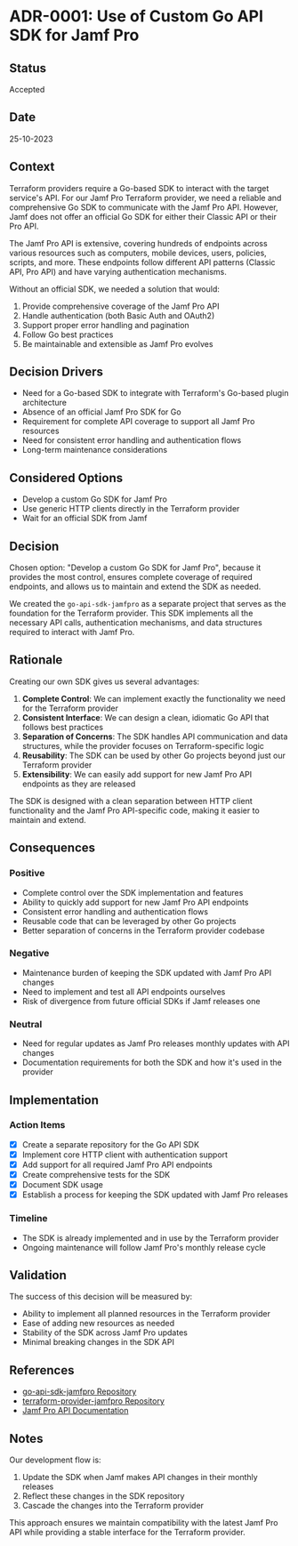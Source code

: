 # ADR-0001: Use of Custom Go API SDK for Jamf Pro

## Status

Accepted

## Date

25-10-2023

## Context

Terraform providers require a Go-based SDK to interact with the target service's API. For our Jamf Pro Terraform provider, we need a reliable and comprehensive Go SDK to communicate with the Jamf Pro API. However, Jamf does not offer an official Go SDK for either their Classic API or their Pro API.

The Jamf Pro API is extensive, covering hundreds of endpoints across various resources such as computers, mobile devices, users, policies, scripts, and more. These endpoints follow different API patterns (Classic API, Pro API) and have varying authentication mechanisms.

Without an official SDK, we needed a solution that would:

1. Provide comprehensive coverage of the Jamf Pro API
2. Handle authentication (both Basic Auth and OAuth2)
3. Support proper error handling and pagination
4. Follow Go best practices
5. Be maintainable and extensible as Jamf Pro evolves

## Decision Drivers

* Need for a Go-based SDK to integrate with Terraform's Go-based plugin architecture
* Absence of an official Jamf Pro SDK for Go
* Requirement for complete API coverage to support all Jamf Pro resources
* Need for consistent error handling and authentication flows
* Long-term maintenance considerations

## Considered Options

* Develop a custom Go SDK for Jamf Pro
* Use generic HTTP clients directly in the Terraform provider
* Wait for an official SDK from Jamf

## Decision

Chosen option: "Develop a custom Go SDK for Jamf Pro", because it provides the most control, ensures complete coverage of required endpoints, and allows us to maintain and extend the SDK as needed.

We created the `go-api-sdk-jamfpro` as a separate project that serves as the foundation for the Terraform provider. This SDK implements all the necessary API calls, authentication mechanisms, and data structures required to interact with Jamf Pro.

## Rationale

Creating our own SDK gives us several advantages:

1. **Complete Control**: We can implement exactly the functionality we need for the Terraform provider
2. **Consistent Interface**: We can design a clean, idiomatic Go API that follows best practices
3. **Separation of Concerns**: The SDK handles API communication and data structures, while the provider focuses on Terraform-specific logic
4. **Reusability**: The SDK can be used by other Go projects beyond just our Terraform provider
5. **Extensibility**: We can easily add support for new Jamf Pro API endpoints as they are released

The SDK is designed with a clean separation between HTTP client functionality and the Jamf Pro API-specific code, making it easier to maintain and extend.

## Consequences

### Positive

* Complete control over the SDK implementation and features
* Ability to quickly add support for new Jamf Pro API endpoints
* Consistent error handling and authentication flows
* Reusable code that can be leveraged by other Go projects
* Better separation of concerns in the Terraform provider codebase

### Negative

* Maintenance burden of keeping the SDK updated with Jamf Pro API changes
* Need to implement and test all API endpoints ourselves
* Risk of divergence from future official SDKs if Jamf releases one

### Neutral

* Need for regular updates as Jamf Pro releases monthly updates with API changes
* Documentation requirements for both the SDK and how it's used in the provider

## Implementation

### Action Items

* [x] Create a separate repository for the Go API SDK
* [x] Implement core HTTP client with authentication support
* [x] Add support for all required Jamf Pro API endpoints
* [x] Create comprehensive tests for the SDK
* [x] Document SDK usage
* [x] Establish a process for keeping the SDK updated with Jamf Pro releases

### Timeline

* The SDK is already implemented and in use by the Terraform provider
* Ongoing maintenance will follow Jamf Pro's monthly release cycle

## Validation

The success of this decision will be measured by:

* Ability to implement all planned resources in the Terraform provider
* Ease of adding new resources as needed
* Stability of the SDK across Jamf Pro updates
* Minimal breaking changes in the SDK API

## References

* [go-api-sdk-jamfpro Repository](https://github.com/deploymenttheory/go-api-sdk-jamfpro)
* [terraform-provider-jamfpro Repository](https://github.com/deploymenttheory/terraform-provider-jamfpro)
* [Jamf Pro API Documentation](https://developer.jamf.com/jamf-pro/reference/welcome)

## Notes

Our development flow is:

1. Update the SDK when Jamf makes API changes in their monthly releases
2. Reflect these changes in the SDK repository
3. Cascade the changes into the Terraform provider

This approach ensures we maintain compatibility with the latest Jamf Pro API while providing a stable interface for the Terraform provider. 